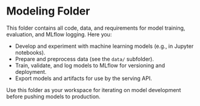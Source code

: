 # Modeling Folder

This folder contains all code, data, and requirements for model training, evaluation, and MLflow logging. Here you:

- Develop and experiment with machine learning models (e.g., in Jupyter notebooks).
- Prepare and preprocess data (see the `data/` subfolder).
- Train, validate, and log models to MLflow for versioning and deployment.
- Export models and artifacts for use by the serving API.

Use this folder as your workspace for iterating on model development before pushing models to production.
